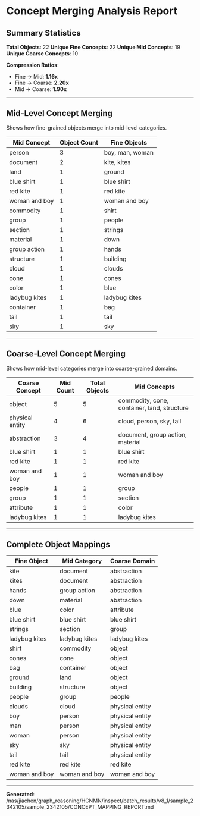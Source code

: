 # Concept Merging Analysis Report

## Summary Statistics

**Total Objects**: 22
**Unique Fine Concepts**: 22
**Unique Mid Concepts**: 19
**Unique Coarse Concepts**: 10

**Compression Ratios**:
- Fine → Mid: **1.16x**
- Fine → Coarse: **2.20x**
- Mid → Coarse: **1.90x**

---

## Mid-Level Concept Merging

Shows how fine-grained objects merge into mid-level categories.

| Mid Concept | Object Count | Fine Objects |
|-------------|--------------|-------------|
| person | 3 | boy, man, woman |
| document | 2 | kite, kites |
| land | 1 | ground |
| blue shirt | 1 | blue shirt |
| red kite | 1 | red kite |
| woman and boy | 1 | woman and boy |
| commodity | 1 | shirt |
| group | 1 | people |
| section | 1 | strings |
| material | 1 | down |
| group action | 1 | hands |
| structure | 1 | building |
| cloud | 1 | clouds |
| cone | 1 | cones |
| color | 1 | blue |
| ladybug kites | 1 | ladybug kites |
| container | 1 | bag |
| tail | 1 | tail |
| sky | 1 | sky |

---

## Coarse-Level Concept Merging

Shows how mid-level categories merge into coarse-grained domains.

| Coarse Concept | Mid Count | Total Objects | Mid Concepts |
|----------------|-----------|---------------|-------------|
| object | 5 | 5 | commodity, cone, container, land, structure |
| physical entity | 4 | 6 | cloud, person, sky, tail |
| abstraction | 3 | 4 | document, group action, material |
| blue shirt | 1 | 1 | blue shirt |
| red kite | 1 | 1 | red kite |
| woman and boy | 1 | 1 | woman and boy |
| people | 1 | 1 | group |
| group | 1 | 1 | section |
| attribute | 1 | 1 | color |
| ladybug kites | 1 | 1 | ladybug kites |

---

## Complete Object Mappings

| Fine Object | Mid Category | Coarse Domain |
|-------------|--------------|---------------|
| kite | document | abstraction |
| kites | document | abstraction |
| hands | group action | abstraction |
| down | material | abstraction |
| blue | color | attribute |
| blue shirt | blue shirt | blue shirt |
| strings | section | group |
| ladybug kites | ladybug kites | ladybug kites |
| shirt | commodity | object |
| cones | cone | object |
| bag | container | object |
| ground | land | object |
| building | structure | object |
| people | group | people |
| clouds | cloud | physical entity |
| boy | person | physical entity |
| man | person | physical entity |
| woman | person | physical entity |
| sky | sky | physical entity |
| tail | tail | physical entity |
| red kite | red kite | red kite |
| woman and boy | woman and boy | woman and boy |

---

**Generated**: /nas/jiachen/graph_reasoning/HCNMN/inspect/batch_results/v8_1/sample_2342105/sample_2342105/CONCEPT_MAPPING_REPORT.md
